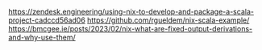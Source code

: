 https://zendesk.engineering/using-nix-to-develop-and-package-a-scala-project-cadccd56ad06
https://github.com/rgueldem/nix-scala-example/
https://bmcgee.ie/posts/2023/02/nix-what-are-fixed-output-derivations-and-why-use-them/

